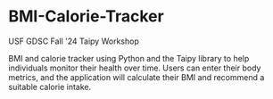 # BMI-Calorie-Tracker

USF GDSC Fall '24 Taipy Workshop

BMI and calorie tracker using Python and the Taipy library to help individuals monitor their health over time. Users can enter their body metrics, and the application will calculate their BMI and recommend a suitable calorie intake.
